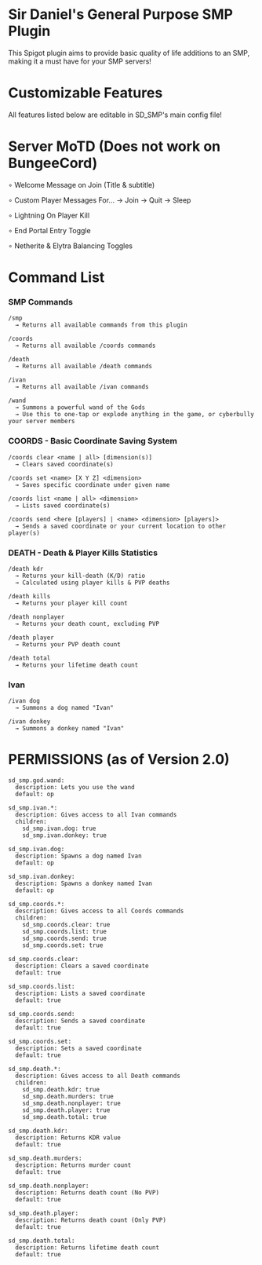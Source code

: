# Sir Daniel's General Purpose SMP Plugin

This Spigot plugin aims to provide basic quality of life additions to an SMP, making it a must have for your SMP servers!

# Customizable Features
All features listed below are editable in SD_SMP's main config file!

# Server MoTD (Does not work on BungeeCord)
∘ Welcome Message on Join (Title & subtitle)

∘ Custom Player Messages For...
  → Join
  → Quit
  → Sleep
  
∘ Lightning On Player Kill

∘ End Portal Entry Toggle

∘ Netherite & Elytra Balancing Toggles

# Command List
### SMP Commands
```
/smp
  → Returns all available commands from this plugin
  
/coords
  → Returns all available /coords commands
  
/death
  → Returns all available /death commands

/ivan
  → Returns all available /ivan commands
  
/wand
  → Summons a powerful wand of the Gods
  → Use this to one-tap or explode anything in the game, or cyberbully your server members
```
### COORDS - Basic Coordinate Saving System
```
/coords clear <name | all> [dimension(s)]
  → Clears saved coordinate(s)

/coords set <name> [X Y Z] <dimension>
  → Saves specific coordinate under given name

/coords list <name | all> <dimension>
  → Lists saved coordinate(s)

/coords send <here [players] | <name> <dimension> [players]>
  → Sends a saved coordinate or your current location to other player(s)
```
### DEATH - Death & Player Kills Statistics
```
/death kdr
  → Returns your kill-death (K/D) ratio
  → Calculated using player kills & PVP deaths
  
/death kills
  → Returns your player kill count
  
/death nonplayer
  → Returns your death count, excluding PVP
  
/death player
  → Returns your PVP death count
  
/death total
  → Returns your lifetime death count
```
### Ivan
```
/ivan dog
  → Summons a dog named "Ivan"
  
/ivan donkey
  → Summons a donkey named "Ivan"
```

# PERMISSIONS (as of Version 2.0)
```
sd_smp.god.wand:
  description: Lets you use the wand
  default: op
  
sd_smp.ivan.*:
  description: Gives access to all Ivan commands
  children:
    sd_smp.ivan.dog: true
    sd_smp.ivan.donkey: true
    
sd_smp.ivan.dog:
  description: Spawns a dog named Ivan
  default: op
  
sd_smp.ivan.donkey:
  description: Spawns a donkey named Ivan
  default: op
  
sd_smp.coords.*:
  description: Gives access to all Coords commands
  children:
    sd_smp.coords.clear: true
    sd_smp.coords.list: true
    sd_smp.coords.send: true
    sd_smp.coords.set: true
    
sd_smp.coords.clear:
  description: Clears a saved coordinate
  default: true
  
sd_smp.coords.list:
  description: Lists a saved coordinate
  default: true
  
sd_smp.coords.send:
  description: Sends a saved coordinate
  default: true
  
sd_smp.coords.set:
  description: Sets a saved coordinate
  default: true
  
sd_smp.death.*:
  description: Gives access to all Death commands
  children:
    sd_smp.death.kdr: true
    sd_smp.death.murders: true
    sd_smp.death.nonplayer: true
    sd_smp.death.player: true
    sd_smp.death.total: true
    
sd_smp.death.kdr:
  description: Returns KDR value
  default: true
  
sd_smp.death.murders:
  description: Returns murder count
  default: true
  
sd_smp.death.nonplayer:
  description: Returns death count (No PVP)
  default: true
  
sd_smp.death.player:
  description: Returns death count (Only PVP)
  default: true
  
sd_smp.death.total:
  description: Returns lifetime death count
  default: true
```

